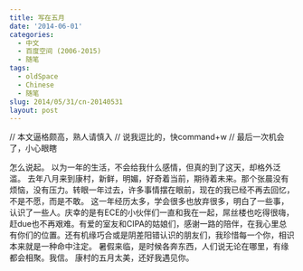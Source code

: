 ```yaml
---
title: 写在五月
date: '2014-06-01'
categories:
  - 中文
  - 百度空间 (2006-2015)
  - 随笔
tags:
  - oldSpace
  - Chinese
  - 随笔
slug: 2014/05/31/cn-20140531
layout: post
---
```

// 本文逼格颇高，熟人请慎入
// 说我逗比的，快command+w
// 最后一次机会了，小心眼瞎

 怎么说起。
以为一年的生活，不会给我什么感情，但真的到了这天，却格外泛滥。
去年八月来到康村，新鲜，明媚，好奇着当前，期待着未来。那个张晨没有烦恼，没有压力。转眼一年过去，许多事情摆在眼前，现在的我已经不再去回忆，不是不愿，而是不敢。
这一年经历太多，学会很多也放弃很多，明白了一些事，认识了一些人。庆幸的是有ECE的小伙伴们一直和我在一起，屌丝楼也吃得很嗨，赶due也不再艰难。有爱的室友和CIPA的姑娘们，感谢一路的陪伴，在我心里总有你们的位置。还有机缘巧合或是阴差阳错认识的朋友们，我珍惜每一个你，相识本来就是一种命中注定。
暑假来临，是时候各奔东西，人们说无论在哪里，有缘都会相聚。我信。
康村的五月太美，还好我遇见你。
